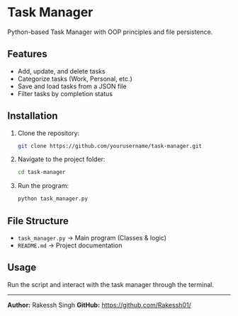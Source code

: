 # Task Manager

Python-based Task Manager with OOP principles and file persistence.

## Features
- Add, update, and delete tasks
- Categorize tasks (Work, Personal, etc.)
- Save and load tasks from a JSON file
- Filter tasks by completion status

## Installation
1. Clone the repository:
   ```bash
   git clone https://github.com/yourusername/task-manager.git
   ```
2. Navigate to the project folder:
   ```bash
   cd task-manager
   ```
3. Run the program:
   ```bash
   python task_manager.py
   ```

## File Structure
- `task_manager.py` → Main program (Classes & logic)
- `README.md` → Project documentation

## Usage
Run the script and interact with the task manager through the terminal.

---
**Author:** Rakessh Singh 
**GitHub:** https://github.com/Rakessh01/
